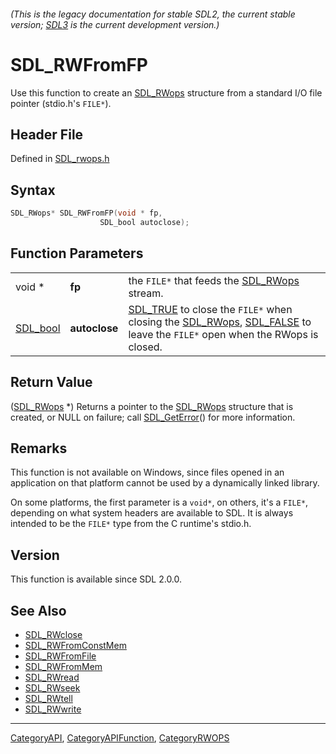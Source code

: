 ###### (This is the legacy documentation for stable SDL2, the current stable version; [SDL3](https://wiki.libsdl.org/SDL3/) is the current development version.)
# SDL_RWFromFP

Use this function to create an [SDL_RWops](SDL_RWops) structure from a standard I/O file pointer (stdio.h's `FILE*`).

## Header File

Defined in [SDL_rwops.h](https://github.com/libsdl-org/SDL/blob/SDL2/include/SDL_rwops.h)

## Syntax

```c
SDL_RWops* SDL_RWFromFP(void * fp,
                    SDL_bool autoclose);
```

## Function Parameters

|                      |               |                                                                                                                                                               |
| -------------------- | ------------- | ------------------------------------------------------------------------------------------------------------------------------------------------------------- |
| void *               | **fp**        | the `FILE*` that feeds the [SDL_RWops](SDL_RWops) stream.                                                                                                     |
| [SDL_bool](SDL_bool) | **autoclose** | [SDL_TRUE](SDL_TRUE) to close the `FILE*` when closing the [SDL_RWops](SDL_RWops), [SDL_FALSE](SDL_FALSE) to leave the `FILE*` open when the RWops is closed. |

## Return Value

([SDL_RWops](SDL_RWops) *) Returns a pointer to the [SDL_RWops](SDL_RWops)
structure that is created, or NULL on failure; call
[SDL_GetError](SDL_GetError)() for more information.

## Remarks

This function is not available on Windows, since files opened in an
application on that platform cannot be used by a dynamically linked
library.

On some platforms, the first parameter is a `void*`, on others, it's a
`FILE*`, depending on what system headers are available to SDL. It is
always intended to be the `FILE*` type from the C runtime's stdio.h.

## Version

This function is available since SDL 2.0.0.

## See Also

- [SDL_RWclose](SDL_RWclose)
- [SDL_RWFromConstMem](SDL_RWFromConstMem)
- [SDL_RWFromFile](SDL_RWFromFile)
- [SDL_RWFromMem](SDL_RWFromMem)
- [SDL_RWread](SDL_RWread)
- [SDL_RWseek](SDL_RWseek)
- [SDL_RWtell](SDL_RWtell)
- [SDL_RWwrite](SDL_RWwrite)

----
[CategoryAPI](CategoryAPI), [CategoryAPIFunction](CategoryAPIFunction), [CategoryRWOPS](CategoryRWOPS)

